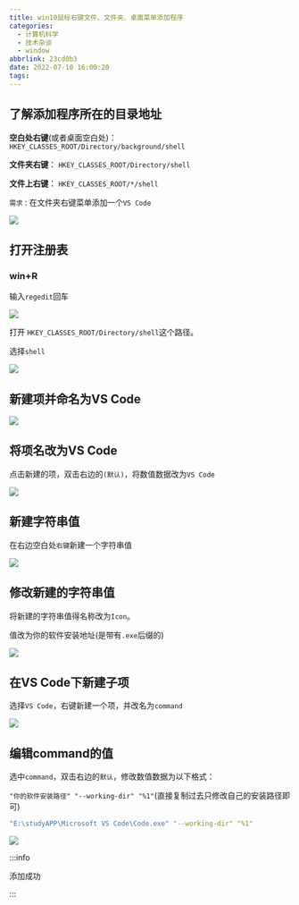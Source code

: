 ```yaml
---
title: win10鼠标右键文件、文件夹、桌面菜单添加程序
categories:
  - 计算机科学
  - 技术杂谈
  - window
abbrlink: 23cd0b3
date: 2022-07-10 16:00:20
tags:
---
```




## 了解添加程序所在的目录地址

**空白处右键**(或者桌面空白处)： `HKEY_CLASSES_ROOT/Directory/background/shell`

**文件夹右键**： `HKEY_CLASSES_ROOT/Directory/shell`

**文件上右键**： `HKEY_CLASSES_ROOT/*/shell`

`需求：`在文件夹右键菜单添加一个`VS Code`

![](http://hikki.test.upcdn.net/2022/07/11-21:17:1515.jpg)

## 打开注册表

### win+R

输入`regedit`回车

![](http://hikki.test.upcdn.net/2022/07/1020014141.png)

打开 `HKEY_CLASSES_ROOT/Directory/shell`这个路径。

选择`shell`

![](http://hikki.test.upcdn.net/2022/07/10-20025757.png)

## 新建项并命名为VS Code

![](http://hikki.test.upcdn.net/2022/07/11-21:21:4242.png)

## 将项名改为VS Code

点击新建的项，双击右边的`(默认)`，将数值数据改为`VS Code`

![](http://hikki.test.upcdn.net/2022/07/11-21:23:077.png)

## 新建字符串值

在右边空白处`右键`新建一个字符串值

![](http://hikki.test.upcdn.net/2022/07/11-21:23:3737.png)

## 修改新建的字符串值

将新建的字符串值得名称改为`Icon`。

值改为你的软件安装地址(是带有`.exe`后缀的)

![](http://hikki.test.upcdn.net/2022/07/11-21:23:4343.png)

## 在VS Code下新建子项

选择`VS Code`，右键新建一个项，并改名为`command`

![](http://hikki.test.upcdn.net/2022/07/11-21:23:5252.png)

## 编辑command的值

选中`command`，双击右边的`默认`，修改数值数据为以下格式：

`"你的软件安装路径" "--working-dir" "%1"`(直接复制过去只修改自己的安装路径即可)

```yaml
"E:\studyAPP\Microsoft VS Code\Code.exe" "--working-dir" "%1"
```

![](http://hikki.test.upcdn.net/2022/07/11-21:23:5656.png)

:::info

添加成功

:::

